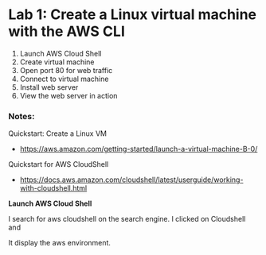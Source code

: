 # Lab 1: Create a Linux virtual machine with the AWS CLI

1. Launch AWS Cloud Shell
2. Create virtual machine
3. Open port 80 for web traffic
4. Connect to virtual machine
5. Install web server
6. View the web server in action

### Notes:

Quickstart: Create a Linux VM
* https://aws.amazon.com/getting-started/launch-a-virtual-machine-B-0/

Quickstart for AWS CloudShell
* https://docs.aws.amazon.com/cloudshell/latest/userguide/working-with-cloudshell.html




 **Launch AWS Cloud Shell**
 
 
 
 I search for aws cloudshell on the search engine.
 I clicked on Cloudshell and
 
 It display the aws environment.
